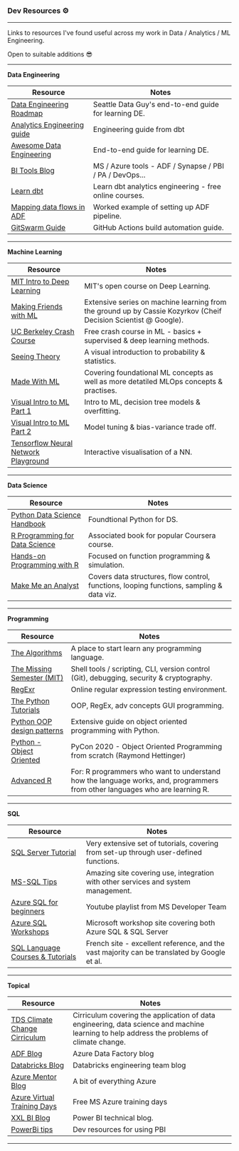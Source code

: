 ### Dev Resources ⚙

---

Links to resources I've found useful across my work in Data / Analytics / ML Engineering.

Open to suitable additions 😎

---

**Data Engineering**

| **Resource** | **Notes**
|--|--
| [Data Engineering Roadmap](https://drive.google.com/file/d/13U2jrqXGDOIRuM1alAd43aqUT6qieMF0/view) | Seattle Data Guy's end-to-end guide for learning DE.
| [Analytics Engineering guide](https://www.getdbt.com/analytics-engineering/) | Engineering guide from dbt
| [Awesome Data Engineering](https://awesomedataengineering.com/) | End-to-end guide for learning DE.
| [BI Tools Blog](https://microsoft-bitools.blogspot.com/) | MS / Azure tools - ADF / Synapse / PBI / PA / DevOps...
| [Learn dbt](https://courses.getdbt.com/collections) | Learn dbt analytics engineering - free online courses.
| [Mapping data flows in ADF](https://www.sqlservercentral.com/articles/understanding-mapping-dataflow-in-azure-data-factory) | Worked example of setting up ADF pipeline.
| [GitSwarm Guide](https://www.perforce.com/manuals/gitswarm/ci/yaml/README.html) | GitHub Actions build automation guide.

---

**Machine Learning**

| **Resource** | **Notes**
|--|--
| [MIT Intro to Deep Learning](http://introtodeeplearning.com/) | MIT's open course on Deep Learning.
| [Making Friends with ML](https://www.youtube.com/playlist?list=PLRKtJ4IpxJpDxl0NTvNYQWKCYzHNuy2xG) | Extensive series on machine learning from the ground up by Cassie Kozyrkov (Cheif Decision Scientist @ Google). 
| [UC Berkeley Crash Course](https://ml.berkeley.edu/blog/tag/crash-course) | Free crash course in ML - basics + supervised & deep learning methods.
| [Seeing Theory](https://seeing-theory.brown.edu/) | A visual introduction to probability & statistics.
| [Made With ML](https://madewithml.com/) | Covering foundational ML concepts as well as more detatiled MLOps concepts & practises.
| [Visual Intro to ML Part 1](http://www.r2d3.us/visual-intro-to-machine-learning-part-1/) | Intro to ML, decision tree models & overfitting.
| [Visual Intro to ML Part 2](http://www.r2d3.us/visual-intro-to-machine-learning-part-2/) | Model tuning & bias-variance trade off.
| [Tensorflow Neural Network Playground](https://playground.tensorflow.org/#activation=tanh&batchSize=10&dataset=circle&regDataset=reg-plane&learningRate=0.03&regularizationRate=0&noise=0&networkShape=4,2&seed=0.58261&showTestData=false&discretize=false&percTrainData=50&x=true&y=true&xTimesY=false&xSquared=false&ySquared=false&cosX=false&sinX=false&cosY=false&sinY=false&collectStats=false&problem=classification&initZero=false&hideText=false) | Interactive visualisation of a NN.

---

**Data Science**

| **Resource** | **Notes**
|--|--
| [Python Data Science Handbook](https://jakevdp.github.io/PythonDataScienceHandbook/) | Foundtional Python for DS. 
| [R Programming for Data Science](https://www.cs.upc.edu/~robert/teaching/estadistica/rprogramming.pdf) | Associated book for popular Coursera course.
| [Hands-on Programming with R](https://d1b10bmlvqabco.cloudfront.net/attach/ighbo26t3ua52t/igp9099yy4v10/igz7vp4w5su9/OReilly_HandsOn_Programming_with_R_2014.pdf) | Focused on function programming & simulation.
| [Make Me an Analyst](https://makemeanalyst.com/r-programming/) | Covers data structures, flow control, functions, looping functions, sampling & data viz.

---

**Programming**

| **Resource** | **Notes**
|--|--
| [The Algorithms](https://github.com/TheAlgorithms) | A place to start learn any programming language.
| [The Missing Semester (MIT)](https://missing.csail.mit.edu/) | Shell tools / scripting, CLI, version control (Git), debugging, security & cryptography.
| [RegExr](https://regexr.com/) | Online regular expression testing environment.
| [The Python Tutorials](https://www.pythontutorial.net/) | OOP, RegEx, adv concepts GUI programming.
| [Python OOP design patterns](https://python-patterns.guide/) | Extensive guide on object oriented programming with Python.
| [Python - Object Oriented](https://www.youtube.com/watch?v=8moWQ1561FY) | PyCon 2020 - Object Oriented Programming from scratch (Raymond Hettinger)
| [Advanced R](https://adv-r.hadley.nz/) | For: R programmers who want to understand how the language works, and, programmers from other languages who are learning R.

---


**SQL**

| **Resource** | **Notes**
|--|--
| [SQL Server Tutorial](https://www.sqlservertutorial.net/) | Very extensive set of tutorials, covering from set-up through user-defined functions.
| [MS-SQL Tips](https://www.mssqltips.com/) | Amazing site covering use, integration with other services and system management.  
| [Azure SQL for beginners](https://www.youtube.com/playlist?list=PLlrxD0HtieHi5c9-i_Dnxw9vxBY-TqaeN) | Youtube playlist from MS Developer Team
| [Azure SQL Workshops](https://microsoft.github.io/sqlworkshops/?WT.mc_id=azuresql4beg_azuresql-ch9-code) | Microsoft workshop site covering both Azure SQL & SQL Server
| [SQL Language Courses & Tutorials](https://sql.sh/) | French site - excellent reference, and the vast majority can be translated by Google et al. 

---

**Topical**

| **Resource** | **Notes**
|--|--
| [TDS Climate Change Cirriculum](https://towardsdatascience.com/the-data-science-climate-change-curriculum-e93b2ba1b969) | Cirriculum covering the application of data engineering, data science and machine learning to help address the problems of climate change. 
| [ADF Blog](https://techcommunity.microsoft.com/t5/azure-data-factory-blog/bg-p/AzureDataFactoryBlog) | Azure Data Factory blog
| [Databricks Blog](https://databricks.com/blog/category/engineering) | Databricks engineering team blog 
| [Azure Mentor Blog](https://azurementor.wordpress.com/) | A bit of everything Azure
|[Azure Virtual Training Days](https://www.microsoft.com/en-us/trainingdays/azure) | Free MS Azure training days
| [XXL BI Blog](https://xxlbi.com/) | Power BI technical blog.
| [PowerBi tips](https://powerbi.tips/2021/02/power-bi-version-control/) | Dev resources for using PBI 

---
